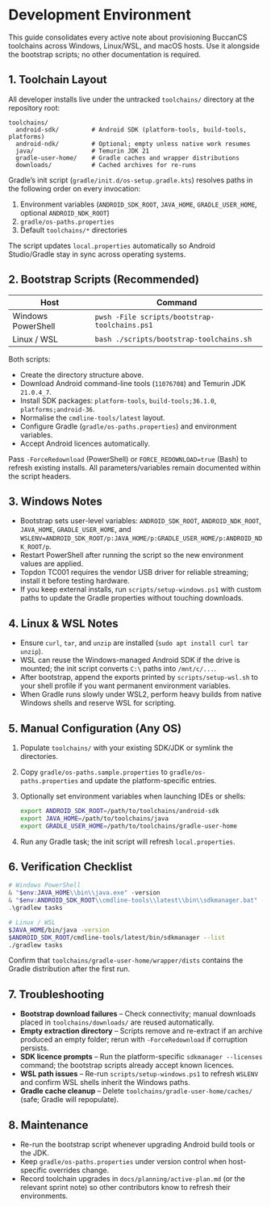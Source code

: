 # Development Environment

This guide consolidates every active note about provisioning BuccanCS toolchains
across Windows, Linux/WSL, and macOS hosts. Use it alongside the bootstrap
scripts; no other documentation is required.

## 1. Toolchain Layout

All developer installs live under the untracked `toolchains/` directory at the
repository root:

```
toolchains/
  android-sdk/         # Android SDK (platform-tools, build-tools, platforms)
  android-ndk/         # Optional; empty unless native work resumes
  java/                # Temurin JDK 21
  gradle-user-home/    # Gradle caches and wrapper distributions
  downloads/           # Cached archives for re-runs
```

Gradle’s init script (`gradle/init.d/os-setup.gradle.kts`) resolves paths in the
following order on every invocation:

1. Environment variables (`ANDROID_SDK_ROOT`, `JAVA_HOME`, `GRADLE_USER_HOME`,
   optional `ANDROID_NDK_ROOT`)
2. `gradle/os-paths.properties`
3. Default `toolchains/*` directories

The script updates `local.properties` automatically so Android Studio/Gradle
stay in sync across operating systems.

## 2. Bootstrap Scripts (Recommended)

| Host | Command |
|------|---------|
| Windows PowerShell | `pwsh -File scripts/bootstrap-toolchains.ps1` |
| Linux / WSL | `bash ./scripts/bootstrap-toolchains.sh` |

Both scripts:

- Create the directory structure above.
- Download Android command-line tools (`11076708`) and Temurin JDK `21.0.4_7`.
- Install SDK packages: `platform-tools`, `build-tools;36.1.0`, `platforms;android-36`.
- Normalise the `cmdline-tools/latest` layout.
- Configure Gradle (`gradle/os-paths.properties`) and environment variables.
- Accept Android licences automatically.

Pass `-ForceRedownload` (PowerShell) or `FORCE_REDOWNLOAD=true` (Bash) to refresh
existing installs. All parameters/variables remain documented within the script
headers.

## 3. Windows Notes

- Bootstrap sets user-level variables:
  `ANDROID_SDK_ROOT`, `ANDROID_NDK_ROOT`, `JAVA_HOME`,
  `GRADLE_USER_HOME`, and `WSLENV=ANDROID_SDK_ROOT/p:JAVA_HOME/p:GRADLE_USER_HOME/p:ANDROID_NDK_ROOT/p`.
- Restart PowerShell after running the script so the new environment values are
  applied.
- Topdon TC001 requires the vendor USB driver for reliable streaming; install it
  before testing hardware.
- If you keep external installs, run `scripts/setup-windows.ps1` with custom
  paths to update the Gradle properties without touching downloads.

## 4. Linux & WSL Notes

- Ensure `curl`, `tar`, and `unzip` are installed (`sudo apt install curl tar unzip`).
- WSL can reuse the Windows-managed Android SDK if the drive is mounted; the
  init script converts `C:\` paths into `/mnt/c/...`.
- After bootstrap, append the exports printed by `scripts/setup-wsl.sh` to your
  shell profile if you want permanent environment variables.
- When Gradle runs slowly under WSL2, perform heavy builds from native Windows
  shells and reserve WSL for scripting.

## 5. Manual Configuration (Any OS)

1. Populate `toolchains/` with your existing SDK/JDK or symlink the directories.
2. Copy `gradle/os-paths.sample.properties` to `gradle/os-paths.properties` and
   update the platform-specific entries.
3. Optionally set environment variables when launching IDEs or shells:

   ```bash
   export ANDROID_SDK_ROOT=/path/to/toolchains/android-sdk
   export JAVA_HOME=/path/to/toolchains/java
   export GRADLE_USER_HOME=/path/to/toolchains/gradle-user-home
   ```

4. Run any Gradle task; the init script will refresh `local.properties`.

## 6. Verification Checklist

```powershell
# Windows PowerShell
& "$env:JAVA_HOME\\bin\\java.exe" -version
& "$env:ANDROID_SDK_ROOT\\cmdline-tools\\latest\\bin\\sdkmanager.bat" --list
.\gradlew tasks
```

```bash
# Linux / WSL
$JAVA_HOME/bin/java -version
$ANDROID_SDK_ROOT/cmdline-tools/latest/bin/sdkmanager --list
./gradlew tasks
```

Confirm that `toolchains/gradle-user-home/wrapper/dists` contains the Gradle
distribution after the first run.

## 7. Troubleshooting

- **Bootstrap download failures** – Check connectivity; manual downloads placed
  in `toolchains/downloads/` are reused automatically.
- **Empty extraction directory** – Scripts remove and re-extract if an archive
  produced an empty folder; rerun with `-ForceRedownload` if corruption persists.
- **SDK licence prompts** – Run the platform-specific `sdkmanager --licenses`
  command; the bootstrap scripts already accept known licences.
- **WSL path issues** – Re-run `scripts/setup-windows.ps1` to refresh `WSLENV`
  and confirm WSL shells inherit the Windows paths.
- **Gradle cache cleanup** – Delete `toolchains/gradle-user-home/caches/` (safe;
  Gradle will repopulate).

## 8. Maintenance

- Re-run the bootstrap script whenever upgrading Android build tools or the JDK.
- Keep `gradle/os-paths.properties` under version control when host-specific
  overrides change.
- Record toolchain upgrades in `docs/planning/active-plan.md` (or the relevant
  sprint note) so other contributors know to refresh their environments.
